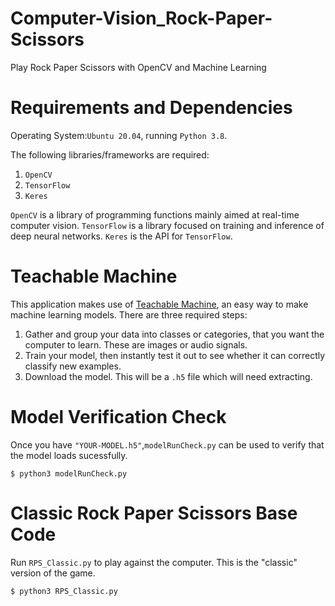 # Computer-Vision_Rock-Paper-Scissors
Play Rock Paper Scissors with OpenCV and Machine Learning

# Requirements and Dependencies
Operating System:`Ubuntu 20.04`, running `Python 3.8`.

The following libraries/frameworks are required:

1. `OpenCV`
2. `TensorFlow`
3. `Keres`

`OpenCV` is a library of programming functions mainly aimed at real-time computer vision.
`TensorFlow` is a library focused on training and inference of deep neural networks.
`Keres` is the API for `TensorFlow`.

# Teachable Machine
This application makes use of [Teachable Machine](https://teachablemachine.withgoogle.com/), an easy way to make machine learning models.
There are three required steps:

1. Gather and group your data into classes or categories, that you want the computer to learn. These are images or audio signals.
2. Train your model, then instantly test it out to see whether it can correctly classify new examples.
3. Download the model. This will be a `.h5` file which will need extracting.


# Model Verification Check
Once you have `"YOUR-MODEL.h5"`,`modelRunCheck.py` can be used to verify that the model loads sucessfully. 

`$ python3 modelRunCheck.py`

# Classic Rock Paper Scissors Base Code
Run `RPS_Classic.py` to play against the computer.
This is the "classic" version of the game. 

`$ python3 RPS_Classic.py`

